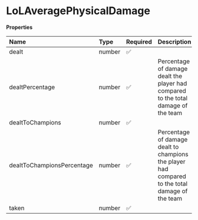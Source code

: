 # LoLAveragePhysicalDamage

**Properties**

| Name                       | Type   | Required | Description                                                                                     |
| :------------------------- | :----- | :------- | :---------------------------------------------------------------------------------------------- |
| dealt                      | number | ✅       |                                                                                                 |
| dealtPercentage            | number | ✅       | Percentage of damage dealt the player had compared to the total damage of the team              |
| dealtToChampions           | number | ✅       |                                                                                                 |
| dealtToChampionsPercentage | number | ✅       | Percentage of damage dealt to champions the player had compared to the total damage of the team |
| taken                      | number | ✅       |                                                                                                 |

<!-- This file was generated by liblab | https://liblab.com/ -->
